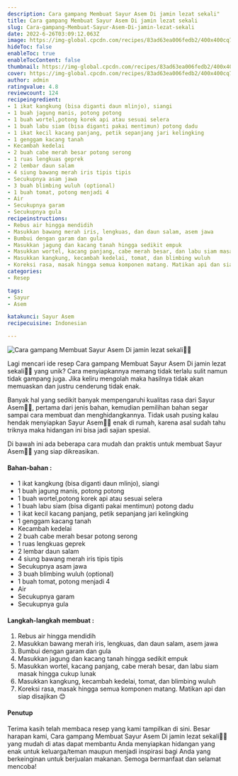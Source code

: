 ```yaml
---
description: Cara gampang Membuat Sayur Asem Di jamin lezat sekali"
title: Cara gampang Membuat Sayur Asem Di jamin lezat sekali
slug: Cara-gampang-Membuat-Sayur-Asem-Di-jamin-lezat-sekali
date: 2022-6-26T03:09:12.063Z
image: https://img-global.cpcdn.com/recipes/83ad63ea006fedb2/400x400cq70/photo.jpg
hideToc: false
enableToc: true
enableTocContent: false
thumbnail: https://img-global.cpcdn.com/recipes/83ad63ea006fedb2/400x400cq70/photo.jpg
cover: https://img-global.cpcdn.com/recipes/83ad63ea006fedb2/400x400cq70/photo.jpg
author: admin
ratingvalue: 4.8
reviewcount: 124
recipeingredient:
- 1 ikat kangkung (bisa diganti daun mlinjo), siangi
- 1 buah jagung manis, potong potong
- 1 buah wortel,potong korek api atau sesuai selera
- 1 buah labu siam (bisa diganti pakai mentimun) potong dadu
- 1 ikat kecil kacang panjang, petik sepanjang jari kelingking
- 1 genggam kacang tanah
- Kecambah kedelai
- 2 buah cabe merah besar potong serong
- 1 ruas lengkuas geprek
- 2 lembar daun salam
- 4 siung bawang merah iris tipis tipis
- Secukupnya asam jawa
- 3 buah blimbing wuluh (optional)
- 1 buah tomat, potong menjadi 4
- Air
- Secukupnya garam
- Secukupnya gula
recipeinstructions:
- Rebus air hingga mendidih
- Masukkan bawang merah iris, lengkuas, dan daun salam, asem jawa
- Bumbui dengan garam dan gula
- Masukkan jagung dan kacang tanah hingga sedikit empuk
- Masukkan wortel, kacang panjang, cabe merah besar, dan labu siam masak hingga cukup lunak
- Masukkan kangkung, kecambah kedelai, tomat, dan blimbing wuluh
- Koreksi rasa, masak hingga semua komponen matang. Matikan api dan siap disajikan 😊
categories:
- Resep

tags:
- Sayur
- Asem

katakunci: Sayur Asem
recipecuisine: Indonesian

---
```


![Cara gampang Membuat Sayur Asem Di jamin lezat sekali👩‍🍳](https://img-global.cpcdn.com/recipes/83ad63ea006fedb2/400x400cq70/photo.jpg)

Lagi mencari ide resep Cara gampang Membuat Sayur Asem Di jamin lezat sekali👩‍🍳 yang unik? Cara menyiapkannya memang tidak terlalu sulit namun tidak gampang juga. Jika keliru mengolah maka hasilnya tidak akan memuaskan dan justru cenderung tidak enak.

Banyak hal yang sedikit banyak mempengaruhi kualitas rasa dari Sayur Asem👩‍🍳, pertama dari jenis bahan, kemudian pemilihan bahan segar sampai cara membuat dan menghidangkannya. Tidak usah pusing kalau hendak menyiapkan Sayur Asem👩‍🍳 enak di rumah, karena asal sudah tahu triknya maka hidangan ini bisa jadi sajian spesial.

Di bawah ini ada beberapa cara mudah dan praktis untuk membuat Sayur Asem👩‍🍳 yang siap dikreasikan.

<!--inarticleads1-->

#### Bahan-bahan :

- 1 ikat kangkung (bisa diganti daun mlinjo), siangi
- 1 buah jagung manis, potong potong
- 1 buah wortel,potong korek api atau sesuai selera
- 1 buah labu siam (bisa diganti pakai mentimun) potong dadu
- 1 ikat kecil kacang panjang, petik sepanjang jari kelingking
- 1 genggam kacang tanah
- Kecambah kedelai
- 2 buah cabe merah besar potong serong
- 1 ruas lengkuas geprek
- 2 lembar daun salam
- 4 siung bawang merah iris tipis tipis
- Secukupnya asam jawa
- 3 buah blimbing wuluh (optional)
- 1 buah tomat, potong menjadi 4
- Air
- Secukupnya garam
- Secukupnya gula

<!--inarticleads2-->

#### Langkah-langkah membuat :

1. Rebus air hingga mendidih
1. Masukkan bawang merah iris, lengkuas, dan daun salam, asem jawa
1. Bumbui dengan garam dan gula
1. Masukkan jagung dan kacang tanah hingga sedikit empuk
1. Masukkan wortel, kacang panjang, cabe merah besar, dan labu siam masak hingga cukup lunak
1. Masukkan kangkung, kecambah kedelai, tomat, dan blimbing wuluh
1. Koreksi rasa, masak hingga semua komponen matang. Matikan api dan siap disajikan 😊

#### Penutup

Terima kasih telah membaca resep yang kami tampilkan di sini. Besar harapan kami, Cara gampang Membuat Sayur Asem Di jamin lezat sekali👩‍🍳 yang mudah di atas dapat membantu Anda menyiapkan hidangan yang enak untuk keluarga/teman maupun menjadi inspirasi bagi Anda yang berkeinginan untuk berjualan makanan. Semoga bermanfaat dan selamat mencoba!